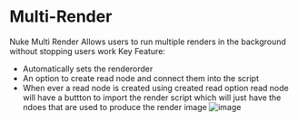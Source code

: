 # Multi-Render

Nuke Multi Render Allows users to run multiple renders in the background without stopping users work
Key Feature:
  - Automatically sets the renderorder
  - An option to create read node and connect them into the script
  - When ever a read node is created using created read option read node will have a buttton to import the render script which will just have the ndoes that are used to produce the render image
![image](https://github.com/Yeswanthgadde9/Multi_Render/assets/59148150/213683ba-03e2-4368-a2de-b74c0f4bd50a)
